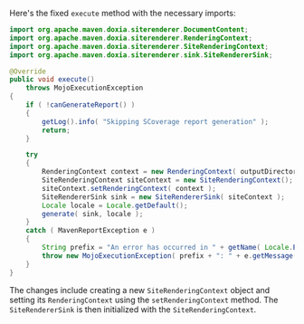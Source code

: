Here's the fixed `execute` method with the necessary imports:

```java
import org.apache.maven.doxia.siterenderer.DocumentContent;
import org.apache.maven.doxia.siterenderer.RenderingContext;
import org.apache.maven.doxia.siterenderer.SiteRenderingContext;
import org.apache.maven.doxia.siterenderer.sink.SiteRendererSink;

@Override
public void execute()
    throws MojoExecutionException
{
    if ( !canGenerateReport() )
    {
        getLog().info( "Skipping SCoverage report generation" );
        return;
    }

    try
    {
        RenderingContext context = new RenderingContext( outputDirectory, getOutputName() + ".html" );
        SiteRenderingContext siteContext = new SiteRenderingContext();
        siteContext.setRenderingContext( context );
        SiteRendererSink sink = new SiteRendererSink( siteContext );
        Locale locale = Locale.getDefault();
        generate( sink, locale );
    }
    catch ( MavenReportException e )
    {
        String prefix = "An error has occurred in " + getName( Locale.ENGLISH ) + " report generation";
        throw new MojoExecutionException( prefix + ": " + e.getMessage(), e );
    }
}
```

The changes include creating a new `SiteRenderingContext` object and setting its `RenderingContext` using the `setRenderingContext` method. The `SiteRendererSink` is then initialized with the `SiteRenderingContext`.